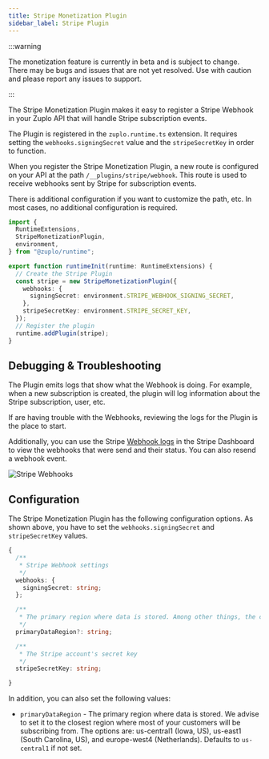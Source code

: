 ```yaml
---
title: Stripe Monetization Plugin
sidebar_label: Stripe Plugin
---
```


:::warning

The monetization feature is currently in beta and is subject to change. There
may be bugs and issues that are not yet resolved. Use with caution and please
report any issues to support.

:::

The Stripe Monetization Plugin makes it easy to register a Stripe Webhook in
your Zuplo API that will handle Stripe subscription events.

The Plugin is registered in the `zuplo.runtime.ts` extension. It requires
setting the `webhooks.signingSecret` value and the `stripeSecretKey` in order to
function.

When you register the Stripe Monetization Plugin, a new route is configured on
your API at the path `/__plugins/stripe/webhook`. This route is used to receive
webhooks sent by Stripe for subscription events.

There is additional configuration if you want to customize the path, etc. In
most cases, no additional configuration is required.

```ts
import {
  RuntimeExtensions,
  StripeMonetizationPlugin,
  environment,
} from "@zuplo/runtime";

export function runtimeInit(runtime: RuntimeExtensions) {
  // Create the Stripe Plugin
  const stripe = new StripeMonetizationPlugin({
    webhooks: {
      signingSecret: environment.STRIPE_WEBHOOK_SIGNING_SECRET,
    },
    stripeSecretKey: environment.STRIPE_SECRET_KEY,
  });
  // Register the plugin
  runtime.addPlugin(stripe);
}
```

## Debugging & Troubleshooting

The Plugin emits logs that show what the Webhook is doing. For example, when a
new subscription is created, the plugin will log information about the Stripe
subscription, user, etc.

If are having trouble with the Webhooks, reviewing the logs for the Plugin is
the place to start.

Additionally, you can use the Stripe
[Webhook logs](https://dashboard.stripe.com/test/webhooks) in the Stripe
Dashboard to view the webhooks that were send and their status. You can also
resend a webhook event.

![Stripe Webhooks](../../public/media/stripe-monetization-plugin/image.png)

## Configuration

The Stripe Monetization Plugin has the following configuration options. As shown
above, you have to set the `webhooks.signingSecret` and `stripeSecretKey`
values.

```ts
{
  /**
   * Stripe Webhook settings
   */
  webhooks: {
    signingSecret: string;
  };

  /**
   * The primary region where data is stored. Among other things, the choice of * location impacts latency. Defaults to `us-central1`
   */
  primaryDataRegion?: string;

  /**
   * The Stripe account's secret key
   */
  stripeSecretKey: string;

}
```

In addition, you can also set the following values:

- `primaryDataRegion` - The primary region where data is stored. We advise to
  set it to the closest region where most of your customers will be subscribing
  from. The options are: us-central1 (Iowa, US), us-east1 (South Carolina, US),
  and europe-west4 (Netherlands). Defaults to `us-central1` if not set.
